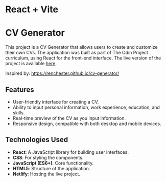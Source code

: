 # React + Vite

# CV Generator

This project is a CV Generator that allows users to create and customize their own CVs. The application was built as part of The Odin Project curriculum, using React for the front-end interface. The live version of the project is available [here](https://main--cvmakerodin.netlify.app/).

Inspired by: https://renchester.github.io/cv-generator/

## Features

- User-friendly interface for creating a CV.
- Ability to input personal information, work experience, education, and skills.
- Real-time preview of the CV as you input information.
- Responsive design, compatible with both desktop and mobile devices.

## Technologies Used

- **React**: A JavaScript library for building user interfaces.
- **CSS**: For styling the components.
- **JavaScript (ES6+)**: Core functionality.
- **HTML5**: Structure of the application.
- **Netlify**: Hosting the live project.
